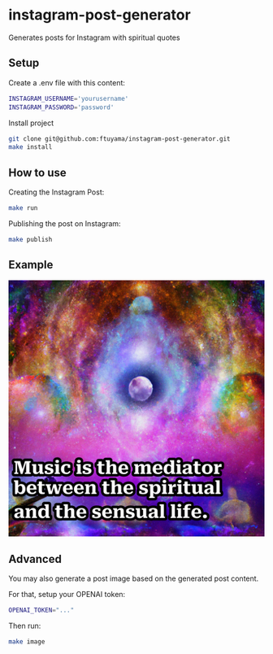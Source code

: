 # instagram-post-generator

Generates posts for Instagram with spiritual quotes

## Setup

Create a .env file with this content:

```bash
INSTAGRAM_USERNAME='yourusername'
INSTAGRAM_PASSWORD='password'
```

Install project

```bash
git clone git@github.com:ftuyama/instagram-post-generator.git
make install
```

## How to use

Creating the Instagram Post:

```bash
make run
```

Publishing the post on Instagram:

```bash
make publish
```

## Example

![Example image](example.png "Example of AI generated post")

## Advanced

You may also generate a post image based on the generated post content.

For that, setup your OPENAI token:

```bash
OPENAI_TOKEN="..."
```

Then run:

```bash
make image
```
